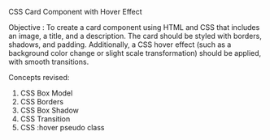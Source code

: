 CSS Card Component with Hover Effect

Objective : To create a card component using HTML and CSS that includes an image, a title, and a description. The card should be styled with borders, shadows, and padding. Additionally, a CSS hover effect (such as a background color change or slight scale transformation) should be applied, with smooth transitions.

Concepts revised:

1. CSS Box Model
2. CSS Borders
3. CSS Box Shadow
4. CSS Transition
5. CSS :hover pseudo class

